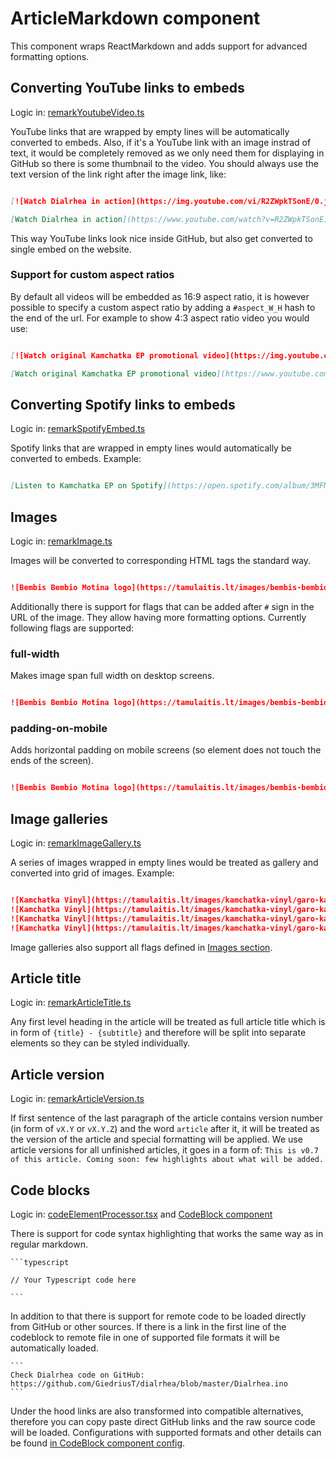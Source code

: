 # ArticleMarkdown component

This component wraps ReactMarkdown and adds support for advanced formatting options.


## Converting YouTube links to embeds

Logic in: [remarkYoutubeVideo.ts](./utils/remarkYoutubeVideo.ts)

YouTube links that are wrapped by empty lines will be automatically converted to embeds. Also, if it's a YouTube link with an image instrad of text, it would be completely removed as we only need them for displaying in GitHub so there is some thumbnail to the video. You should always use the text version of the link right after the image link, like:

```markdown

[![Watch Dialrhea in action](https://img.youtube.com/vi/R2ZWpkTSonE/0.jpg)](https://www.youtube.com/watch?v=R2ZWpkTSonE)

[Watch Dialrhea in action](https://www.youtube.com/watch?v=R2ZWpkTSonE)

```

This way YouTube links look nice inside GitHub, but also get converted to single embed on the website.


### Support for custom aspect ratios

By default all videos will be embedded as 16:9 aspect ratio, it is however possible to specify a custom aspect ratio by adding a `#aspect_W_H` hash to the end of the url. For example to show 4:3 aspect ratio video you would use:

```markdown

[![Watch original Kamchatka EP promotional video](https://img.youtube.com/vi/Xfbk_47v_1w/0.jpg)](https://www.youtube.com/watch?v=Xfbk_47v_1w)

[Watch original Kamchatka EP promotional video](https://www.youtube.com/watch?v=Xfbk_47v_1w#aspect_4_3)

```


## Converting Spotify links to embeds
Logic in: [remarkSpotifyEmbed.ts](./utils/remarkSpotifyEmbed.ts)

Spotify links that are wrapped in empty lines would automatically be converted to embeds. Example:

```markdown

[Listen to Kamchatka EP on Spotify](https://open.spotify.com/album/3MFM6vUUTnfpY3vG2Wu7vI)

```


## Images
Logic in: [remarkImage.ts](./utils/remarkImage.ts)

Images will be converted to corresponding HTML tags the standard way.

```markdown

![Bembis Bembio Motina logo](https://tamulaitis.lt/images/bembis-bembio-motina/bembis-bembio-motina-logo-strip.webp)

```

Additionally there is support for flags that can be added after `#` sign in the URL of the image. They allow having more formatting options. Currently following flags are supported:


### full-width

Makes image span full width on desktop screens.

```markdown

![Bembis Bembio Motina logo](https://tamulaitis.lt/images/bembis-bembio-motina/bembis-bembio-motina-logo-strip.webp#full-width)

```


### padding-on-mobile

Adds horizontal padding on mobile screens (so element does not touch the ends of the screen).

```markdown

![Bembis Bembio Motina logo](https://tamulaitis.lt/images/bembis-bembio-motina/bembis-bembio-motina-logo-strip.webp#padding-on-mobile)

```


## Image galleries
Logic in: [remarkImageGallery.ts](./utils/remarkImageGallery.ts)

A series of images wrapped in empty lines would be treated as gallery and converted into grid of images. Example:

```markdown

![Kamchatka Vinyl](https://tamulaitis.lt/images/kamchatka-vinyl/garo-kamchatka-ep-vinyl-horizontal.jpg)
![Kamchatka Vinyl](https://tamulaitis.lt/images/kamchatka-vinyl/garo-kamchatka-ep-vinyl-horizontal.jpg)
![Kamchatka Vinyl](https://tamulaitis.lt/images/kamchatka-vinyl/garo-kamchatka-ep-vinyl-horizontal.jpg)
![Kamchatka Vinyl](https://tamulaitis.lt/images/kamchatka-vinyl/garo-kamchatka-ep-vinyl-horizontal.jpg)

```

Image galleries also support all flags defined in [Images section](#images).


## Article title
Logic in: [remarkArticleTitle.ts](./utils/remarkArticleTitle.ts)

Any first level heading in the article will be treated as full article title which is in form of `{title} - {subtitle}` and therefore will be split into separate elements so they can be styled individually.


## Article version
Logic in: [remarkArticleVersion.ts](./utils/remarkArticleVersion.ts)

If first sentence of the last paragraph of the article contains version number (in form of `vX.Y` or `vX.Y.Z`) and the word `article` after it, it will be treated as the version of the article and special formatting will be applied. We use article versions for all unfinished articles, it goes in a form of: `This is v0.7 of this article. Coming soon: few highlights about what will be added.`


## Code blocks
Logic in: [codeElementProcessor.tsx](./utils/codeElementProcessor.tsx) and [CodeBlock component](../CodeBlock/CodeBlock.tsx)

There is support for code syntax highlighting that works the same way as in regular markdown.

````
```typescript

// Your Typescript code here

```
````

In addition to that there is support for remote code to be loaded directly from GitHub or other sources. If there is a link in the first line of the codeblock to remote file in one of supported file formats it will be automatically loaded.

````
```
Check Dialrhea code on GitHub: https://github.com/GiedriusT/dialrhea/blob/master/Dialrhea.ino
```
````

Under the hood links are also transformed into compatible alternatives, therefore you can copy paste direct GitHub links and the raw source code will be loaded. Configurations with supported formats and other details can be found [in CodeBlock component config](../CodeBlock/config.ts).
